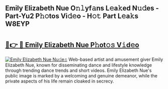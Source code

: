 ## Emily Elizabeth Nue O𝚗𝚕yf𝚊ns L𝚎a𝚔ed N𝚞𝚍es - Part-Yu2 P𝚑𝚘tos Vi𝚍𝚎o - H𝚘𝚝 Part L𝚎a𝚔s W8EYP

# <h2><a href="http://kf0bvu.oniu.top/?m=Emily+Elizabeth+Nue">🔗👉 🔴 Emily Elizabeth Nue P𝚑ot𝚘𝚜 V𝚒d𝚎o</a></h2>

[![Emily Elizabeth Nue Nu𝚍e𝚜](https://i.imgur.com/0qMVB7G.gif)](http://kf0bvu.oniu.top/?m=Emily+Elizabeth+Nue)
Web-based artist and amusement giver Emily Elizabeth Nue, known for disseminating dance and lifestyle knowledge through trending dance trends and short videos. Emily Elizabeth Nue's public image is marked by a welcoming and genuine demeanor, while the private aspects of his life remain cloaked in secrecy.  
